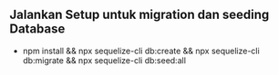 ## Jalankan Setup untuk migration dan seeding Database

- npm install && npx sequelize-cli db:create && npx sequelize-cli db:migrate && npx sequelize-cli db:seed:all
